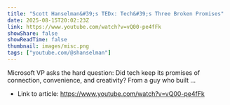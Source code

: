 ```yaml
---
title: "Scott Hanselman&#39;s TEDx: Tech&#39;s Three Broken Promises"
date: 2025-08-15T20:02:23Z
link: https://www.youtube.com/watch?v=vQ00-pe4fFk
showShare: false
showReadTime: false
thumbnail: images/misc.png
tags: ["youtube.com/@shanselman"]
---
```

Microsoft VP asks the hard question: Did tech keep its promises of connection, convenience, and creativity? From a guy who built ...

- Link to article: https://www.youtube.com/watch?v=vQ00-pe4fFk